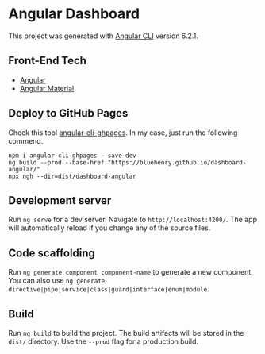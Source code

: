 # Angular Dashboard 

This project was generated with [Angular CLI](https://github.com/angular/angular-cli) version 6.2.1.

## Front-End Tech
- [Angular](https://angular.io/) 
- [Angular Material](https://material.angular.io/) 

## Deploy to GitHub Pages
Check this tool [angular-cli-ghpages](https://github.com/angular-schule/angular-cli-ghpages).
In my case, just run the following commend.
```
npm i angular-cli-ghpages --save-dev
ng build --prod --base-href "https://bluehenry.github.io/dashboard-angular/"
npx ngh --dir=dist/dashboard-angular
```

## Development server
Run `ng serve` for a dev server. Navigate to `http://localhost:4200/`. The app will automatically reload if you change any of the source files.

## Code scaffolding

Run `ng generate component component-name` to generate a new component. You can also use `ng generate directive|pipe|service|class|guard|interface|enum|module`.

## Build

Run `ng build` to build the project. The build artifacts will be stored in the `dist/` directory. Use the `--prod` flag for a production build.


